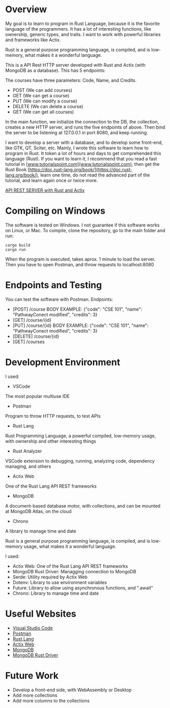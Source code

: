 # Overview

My goal is to learn to program in Rust Language, because it is the favorite language of the programmers. It has a lot of interesting functions, like ownership, generic types, and traits. I want to work with powerful libraries and frameworks like Actix.

Rust is a general purpose programming language, is compiled, and is low-memory, what makes it a wonderful language.

This is a API Rest HTTP server developed with Rust and Actix (with MongoDB as a database). This has 5 endpoints:

The courses have three parameters: Code, Name, and Credits.

- POST (We can add courses)
- GET (We can get a course)
- PUT (We can modify a course)
- DELETE (We can delete a course)
- GET (We can get all courses)

In the main function, we initialize the connection to the DB, the collection, creates a new HTTP server, and runs the five endpoints of above. Then bind the server to be listening at 127.0.0.1 in port 8080, and keep running.

I want to develop a server with a database, and to develop some front-end, like GTK, QT, Sciter, etc. Mainly, I wrote this software to learn how to program in Rust. It token a lot of hours and days to get comprehended this language (Rust). If you want to learn it, I recommend that you read a fast tutorial in [www.tutorialspoint.com](www.tutorialspoint.com), then get the Rust Book [https://doc.rust-lang.org/book/](https://doc.rust-lang.org/book/), learn one time, do not read the advanced part of the tutorial, and learn again once or twice more.

[API REST SERVER with Rust and Actix](https://www.youtube.com/watch?v=3fJWkJ2XCNI)

# Compiling on Windows

The software is tested on Windows. I not guarantee if this software works on Linux, or Mac.
To compile, clone the repository, go to the main folder and run:

```
cargo build
cargo run
```

When the program is executed, takes aprox. 1 minute to load the server. Then you have to open Postman, and throw requests to localhost:8080

# Endpoints and Testing

You can test the software with Postman. Endpoints:

- [POST] /course BODY EXAMPLE: {"code": "CSE 101", "name": "PathwayConect modified", "credits": 3}
- [GET] /course/{id}
- [PUT] /course/{id} BODY EXAMPLE: {"code": "CSE 101", "name": "PathwayConect modified", "credits": 3}
- [DELETE] /course/{id}
- [GET] /courses

# Development Environment

I used:

- VSCode

The most popular multiuse IDE

- Postman

Program to throw HTTP requests, to test APIs

- Rust Lang

Rust Programming Language, a powerful compiled, low-memory usage, with ownership and other interesting things

- Rust Analyzer

VSCode extension to debugging, running, analyzing code, dependency managing, and others

- Actix Web

One of the Rust Lang API REST frameworks

- MongoDB

A document-based database motor, with collections, and can be mounted at MongoDB Atlas, on the cloud

- Chrono

A library to manage time and date

Rust is a general purpose programming language, is compiled, and is low-memory usage, what makes it a wonderful language.

I used:

- Actix Web: One of the Rust Lang API REST frameworks
- MongoDB Rust Driver: Managging connection to MongoDB
- Serde: Utility required by Actix Web
- Dotenv: Library to use environment variables
- Future: Library to allow using asynchronous functions, and ".await"
- Chrono: Library to manage time and date

# Useful Websites

- [Visual Studio Code](https://code.visualstudio.com/)
- [Postman](https://www.postman.com/)
- [Rust Lang](https://www.rust-lang.org/)
- [Actix Web](https://actix.rs/)
- [MongoDB](https://www.mongodb.com/es)
- [MongoDB Rust Driver](https://www.mongodb.com/docs/drivers/rust/current/)

# Future Work

- Develop a front-end side, with WebAssembly or Desktop
- Add more collections
- Add more columns to the collections

